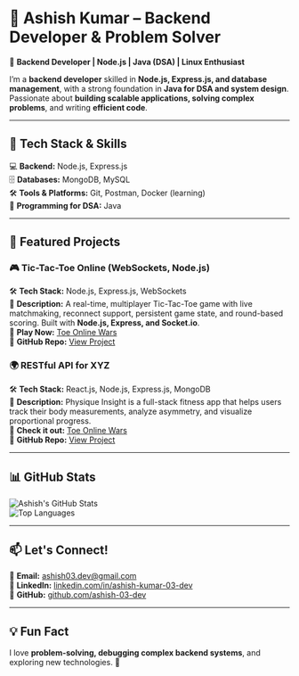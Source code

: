 # 📌 Ashish Kumar – Backend Developer & Problem Solver  
🚀 **Backend Developer | Node.js | Java (DSA) | Linux Enthusiast**  

I’m a **backend developer** skilled in **Node.js, Express.js, and database management**, with a strong foundation in **Java for DSA and system design**. Passionate about **building scalable applications, solving complex problems**, and writing **efficient code**.  

---

## 🔹 Tech Stack & Skills  
💻 **Backend:** Node.js, Express.js  
🗄️ **Databases:** MongoDB, MySQL  
🛠️ **Tools & Platforms:** Git, Postman, Docker (learning)  
📌 **Programming for DSA:** Java  

---

## 📂 Featured Projects  

### 🎮 Tic-Tac-Toe Online (WebSockets, Node.js)  
🛠️ **Tech Stack:** Node.js, Express.js, WebSockets  
📜 **Description:** A real-time, multiplayer Tic-Tac-Toe game with live matchmaking, reconnect support, persistent game state, and round-based scoring. Built with **Node.js, Express, and Socket.io**.  
🔗 **Play Now:**  [Toe Online Wars](https://toe-online-wars.vercel.app)  
🔗 **GitHub Repo:**  [View Project](https://github.com/ashish-03-dev/tic-tac-toe-online)  

### 🌍 RESTful API for XYZ  
🛠️ **Tech Stack:** React.js, Node.js, Express.js, MongoDB  
📜 **Description:** Physique Insight is a full-stack fitness app that helps users track their body measurements, analyze asymmetry, and visualize proportional progress.  
🔗 **Check it out:**  [Toe Online Wars](https://physique-insight.vercel.app)  
🔗 **GitHub Repo:** [View Project](https://github.com/ashish-03-dev/PhysiqueInsight)

---

## 📊 GitHub Stats  
![Ashish's GitHub Stats](https://github-readme-stats.vercel.app/api?username=ashish-03-dev&show_icons=true&theme=tokyonight)  
![Top Languages](https://github-readme-stats.vercel.app/api/top-langs/?username=ashish-03-dev&layout=compact&theme=tokyonight)  

---

## 📫 Let's Connect!  
📧 **Email:** [ashish03.dev@gmail.com](mailto:ashish03.dev@gmail.com)  
💼 **LinkedIn:** [linkedin.com/in/ashish-kumar-03-dev](https://www.linkedin.com/in/ashish-kumar-03-dev)  
🐙 **GitHub:** [github.com/ashish-03-dev](https://github.com/ashish-03-dev)  

---

## 💡 Fun Fact  
I love **problem-solving, debugging complex backend systems**, and exploring new technologies. 🚀  
